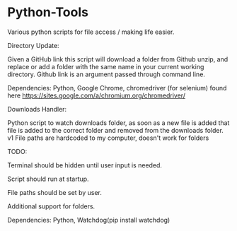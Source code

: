 # Python-Tools
Various python scripts for file access / making life easier.

Directory Update:

Given a GitHub link this script will download a folder from Github unzip, and replace or add a folder with the same name in your current working directory. Github link is an argument passed through command line. 

Dependencies: Python, Google Chrome, chromedriver (for selenium) found here https://sites.google.com/a/chromium.org/chromedriver/

Downloads Handler:
 
Python script to watch downloads folder, as soon as a new file is added that file is added to the correct folder and removed from the downloads folder. 
v1 File paths are hardcoded to my computer, doesn't work for folders

TODO: 

Terminal should be hidden until user input is needed.

Script should run at startup.

File paths should be set by user.

Additional support for folders.

Dependencies: Python, Watchdog(pip install watchdog)
